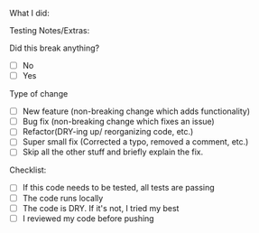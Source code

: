 What I did:

Testing Notes/Extras: 

Did this break anything?

- [ ]  No
- [ ]  Yes

Type of change

- [ ]  New feature (non-breaking change which adds functionality)
- [ ]  Bug fix (non-breaking change which fixes an issue)
- [ ]  Refactor(DRY-ing up/ reorganizing code, etc.)
- [ ]  Super small fix (Corrected a typo, removed a comment, etc.)
- [ ]  Skip all the other stuff and briefly explain the fix.

Checklist:

- [ ]  If this code needs to be tested, all tests are passing
- [ ]  The code runs locally
- [ ]  The code is DRY. If it's not, I tried my best
- [ ]  I reviewed my code before pushing
